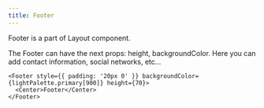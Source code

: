 ```yaml
---
title: Footer
---
```


Footer is a part of Layout component.

The Footer can have the next props: height, backgroundColor. Here you can add contact information, social networks, etc...

```tsx
<Footer style={{ padding: '20px 0' }} backgroundColor={lightPalette.primary[900]} height={70}>
  <Center>Footer</Center>
</Footer>
```

